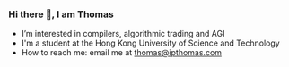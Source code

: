 ### Hi there 👋, I am Thomas

- I’m interested in compilers, algorithmic trading and AGI
- I'm a student at the Hong Kong University of Science and Technology
- How to reach me: email me at thomas@ipthomas.com

